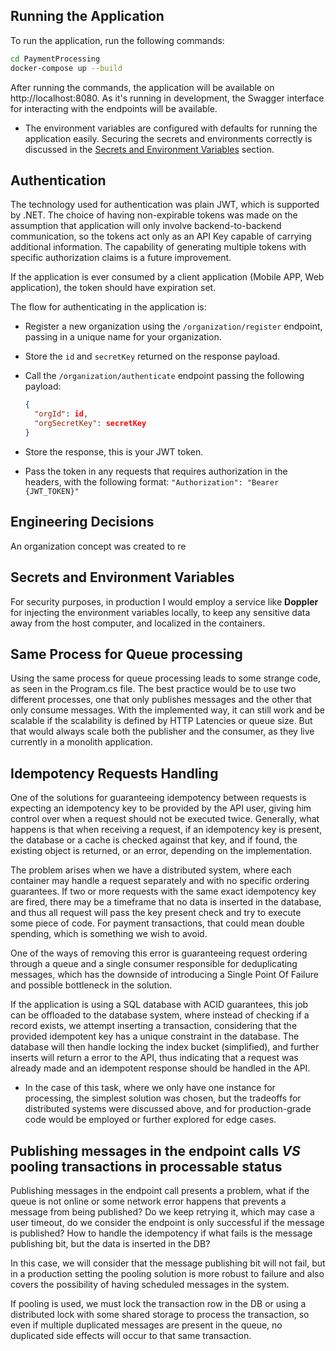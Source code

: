 ## Running the Application

To run the application, run the following commands:

```bash
cd PaymentProcessing
docker-compose up --build
```

After running the commands, the application will be available on http://localhost:8080. As it's running in development,
the Swagger interface for interacting with the endpoints will be available.

- The environment variables are configured with defaults for running the application easily. Securing the secrets and
  environments correctly is discussed in the [Secrets and Environment Variables](#secrets-and-environment-variables)
  section.

## Authentication

The technology used for authentication was plain JWT, which is supported by .NET. The choice of having non-expirable
tokens was made on the assumption that application will only involve backend-to-backend communication, so the tokens act
only as an API Key capable of carrying additional information. The capability of generating multiple tokens with
specific authorization claims is a future improvement.

If the application is ever consumed by a client application (Mobile APP, Web application), the token should have
expiration set.

The flow for authenticating in the application is:

- Register a new organization using the `/organization/register` endpoint, passing in a unique name for your
  organization.
- Store the `id` and `secretKey` returned on the response payload.
- Call the `/organization/authenticate` endpoint passing the following payload:

  ```json
  {
    "orgId": id,
    "orgSecretKey": secretKey
  }
  ``` 

- Store the response, this is your JWT token.
- Pass the token in any requests that requires authorization in the headers, with the following
  format: `"Authorization": "Bearer {JWT_TOKEN}"`

## Engineering Decisions

An organization concept was created to re

## Secrets and Environment Variables

For security purposes, in production I would employ a service like **Doppler** for injecting the environment variables
locally, to keep any sensitive data away from the host computer, and localized in the containers.

## Same Process for Queue processing

Using the same process for queue processing leads to some strange code, as seen in the Program.cs file.
The best practice would be to use two different processes, one that only publishes messages and the other that only
consume messages. With the implemented way, it can still work and be scalable if the scalability is defined by HTTP
Latencies or queue size. But that would always scale both the publisher and the consumer, as they live currently in a
monolith application.

## Idempotency Requests Handling

One of the solutions for guaranteeing idempotency between requests is expecting an idempotency key to be provided by the
API user, giving him control over when a request should not be executed twice. Generally, what happens is that when
receiving a request, if an idempotency key is present, the database or a cache is checked against that key, and if
found,
the existing object is returned, or an error, depending on the implementation.

The problem arises when we have a
distributed system, where each container may handle a request separately and with no specific ordering guarantees. If
two or more requests with the same exact idempotency key are fired, there may be a timeframe that no data is inserted in
the database, and thus all request will pass the key present check and try to execute some piece of code. For payment
transactions, that could mean double spending, which is something we wish to avoid.

One of the ways of removing this
error is guaranteeing request ordering through a queue and a single consumer responsible for deduplicating messages,
which has the downside of introducing a Single Point Of Failure and possible bottleneck in the solution.

If the application is using a SQL
database with ACID guarantees, this job can be offloaded to the database system, where instead of checking if a record
exists, we attempt inserting a transaction, considering that the provided idempotent key has a unique constraint in the
database. The database will then handle locking the index bucket (simplified), and further inserts will return a
error to the API, thus indicating that a request was already made and an idempotent response should be handled in the
API.

- In the case of this task, where we only have one instance for processing, the simplest solution was chosen, but the
  tradeoffs for
  distributed systems were discussed above, and for production-grade code would be employed or further explored for edge
  cases.

## Publishing messages in the endpoint calls _VS_ pooling transactions in processable status

Publishing messages in the endpoint call presents a problem, what if the queue is not online or some network error
happens that prevents a message from being published? Do we keep retrying it, which may case a user timeout, do we
consider the endpoint is only successful if the message is published? How to handle the idempotency if what fails is
the message publishing bit, but the data is inserted in the DB?

In this case, we will consider that the message publishing bit will not fail, but in a production setting the pooling
solution is more robust to failure and also covers the possibility of having scheduled messages in the system.

If pooling is used, we must lock the transaction row in the DB or using a distributed lock with some shared storage to
process the transaction, so even if multiple duplicated messages are present in the queue, no duplicated side effects
will occur to that same transaction. 